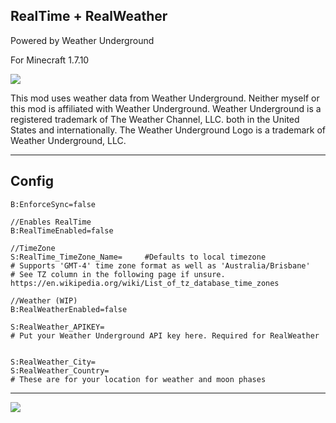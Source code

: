 RealTime + RealWeather
-----------
Powered by Weather Underground


For Minecraft 1.7.10

<a href='http://jenkins.petercashel.net/job/RealTime/'><img src='http://jenkins.petercashel.net/buildStatus/icon?job=RealTime'></a>

This mod uses weather data from Weather Underground. Neither myself or this mod is affiliated with Weather Underground.
Weather Underground is a registered trademark of The Weather Channel, LLC. both in the United States and internationally. The Weather Underground Logo is a trademark of Weather Underground, LLC.


----------
 Config
----------

    B:EnforceSync=false
	
	//Enables RealTime
    B:RealTimeEnabled=false
	
	//TimeZone
    S:RealTime_TimeZone_Name=     #Defaults to local timezone
    # Supports 'GMT-4' time zone format as well as 'Australia/Brisbane'
	# See TZ column in the following page if unsure. https://en.wikipedia.org/wiki/List_of_tz_database_time_zones
	
	//Weather (WIP)
	B:RealWeatherEnabled=false
	
	S:RealWeather_APIKEY=
	# Put your Weather Underground API key here. Required for RealWeather
    
	
    S:RealWeather_City=
	S:RealWeather_Country=
	# These are for your location for weather and moon phases
	
--------------------------------------------------------------------
<a href="http://www.wunderground.com/?apiref=248dadb7aa8e6c37">
<img src="http://icons.wxug.com/logos/PNG/wundergroundLogo_4c_horz.png">
</a>
